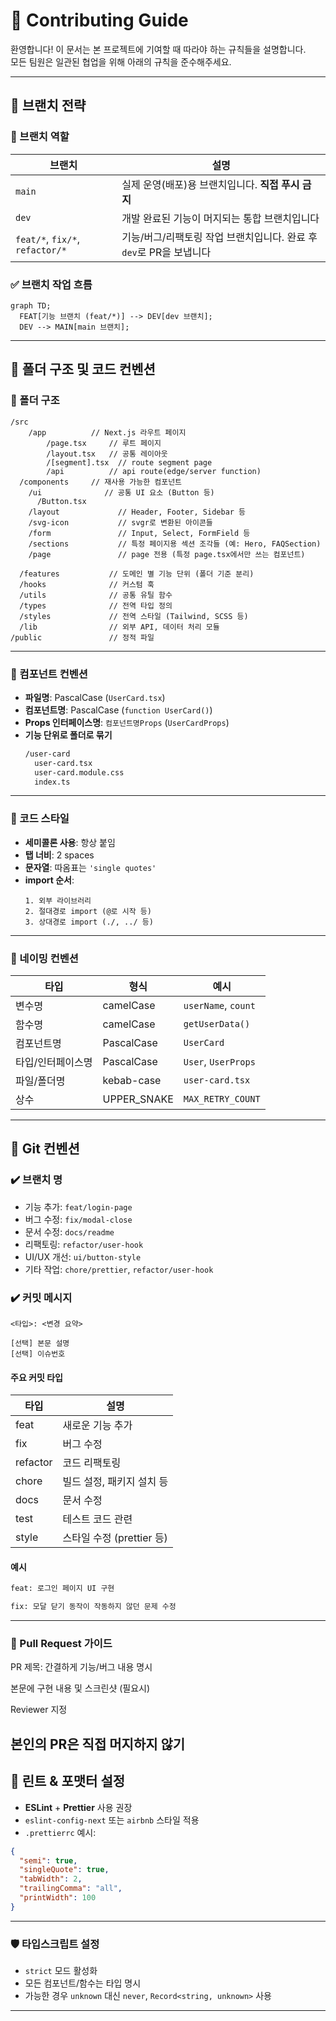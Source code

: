 # 🤝 Contributing Guide

환영합니다! 이 문서는 본 프로젝트에 기여할 때 따라야 하는 규칙들을 설명합니다.  
모든 팀원은 일관된 협업을 위해 아래의 규칙을 준수해주세요.

---

## 🚀 브랜치 전략

### 📌 브랜치 역할

| 브랜치                          | 설명                                                                |
| ------------------------------- | ------------------------------------------------------------------- |
| `main`                          | 실제 운영(배포)용 브랜치입니다. **직접 푸시 금지**                  |
| `dev`                           | 개발 완료된 기능이 머지되는 통합 브랜치입니다                       |
| `feat/*`, `fix/*`, `refactor/*` | 기능/버그/리팩토링 작업 브랜치입니다. 완료 후 `dev`로 PR을 보냅니다 |

### ✅ 브랜치 작업 흐름

```mermaid
graph TD;
  FEAT[기능 브랜치 (feat/*)] --> DEV[dev 브랜치];
  DEV --> MAIN[main 브랜치];
```

---

## 📂 폴더 구조 및 코드 컨벤션

### 📁 폴더 구조

```
/src
	/app          // Next.js 라우트 페이지
		/page.tsx     // 루트 페이지
		/layout.tsx   // 공통 레이아웃
		/[segment].tsx  // route segment page
		/api          // api route(edge/server function)
  /components     // 재사용 가능한 컴포넌트
    /ui              // 공통 UI 요소 (Button 등)
      /Button.tsx
    /layout             // Header, Footer, Sidebar 등
    /svg-icon           // svgr로 변환된 아이콘들
    /form               // Input, Select, FormField 등
    /sections           // 특정 페이지용 섹션 조각들 (예: Hero, FAQSection)
    /page               // page 전용 (특정 page.tsx에서만 쓰는 컴포넌트)

  /features           // 도메인 별 기능 단위 (폴더 기준 분리)
  /hooks              // 커스텀 훅
  /utils              // 공통 유틸 함수
  /types              // 전역 타입 정의
  /styles             // 전역 스타일 (Tailwind, SCSS 등)
  /lib                // 외부 API, 데이터 처리 모듈
/public               // 정적 파일
```

---

### 🧱 컴포넌트 컨벤션

- **파일명**: PascalCase (`UserCard.tsx`)
- **컴포넌트명**: PascalCase (`function UserCard()`)
- **Props 인터페이스명**: `컴포넌트명Props` (`UserCardProps`)
- **기능 단위로 폴더로 묶기**
  ```bash
  /user-card
    user-card.tsx
    user-card.module.css
    index.ts

  ```

---

### 🧾 코드 스타일

- **세미콜론 사용**: 항상 붙임
- **탭 너비**: 2 spaces
- **문자열**: 따옴표는 `'single quotes'`
- **import 순서**:
  ```
  1. 외부 라이브러리
  2. 절대경로 import (@로 시작 등)
  3. 상대경로 import (./, ../ 등)

  ```

---

### 🧠 네이밍 컨벤션

| 타입              | 형식        | 예시                |
| ----------------- | ----------- | ------------------- |
| 변수명            | camelCase   | `userName`, `count` |
| 함수명            | camelCase   | `getUserData()`     |
| 컴포넌트명        | PascalCase  | `UserCard`          |
| 타입/인터페이스명 | PascalCase  | `User`, `UserProps` |
| 파일/폴더명       | kebab-case  | `user-card.tsx`     |
| 상수              | UPPER_SNAKE | `MAX_RETRY_COUNT`   |

---

## 🔀 Git 컨벤션

### ✔️ 브랜치 명

- 기능 추가: `feat/login-page`
- 버그 수정: `fix/modal-close`
- 문서 수정: `docs/readme`
- 리팩토링: `refactor/user-hook`
- UI/UX 개선: `ui/button-style`
- 기타 작업: `chore/prettier`, `refactor/user-hook`

### ✔️ 커밋 메시지

```
<타입>: <변경 요약>

[선택] 본문 설명
[선택] 이슈번호

```

#### 주요 커밋 타입

| 타입     | 설명                      |
| -------- | ------------------------- |
| feat     | 새로운 기능 추가          |
| fix      | 버그 수정                 |
| refactor | 코드 리팩토링             |
| chore    | 빌드 설정, 패키지 설치 등 |
| docs     | 문서 수정                 |
| test     | 테스트 코드 관련          |
| style    | 스타일 수정 (prettier 등) |

#### 예시

```bash
feat: 로그인 페이지 UI 구현

fix: 모달 닫기 동작이 작동하지 않던 문제 수정

```

---

### 🙏 Pull Request 가이드

PR 제목: 간결하게 기능/버그 내용 명시

본문에 구현 내용 및 스크린샷 (필요시)

Reviewer 지정

## 본인의 PR은 직접 머지하지 않기

## 🔧 린트 & 포맷터 설정

- **ESLint** + **Prettier** 사용 권장
- `eslint-config-next` 또는 `airbnb` 스타일 적용
- `.prettierrc` 예시:

```json
{
  "semi": true,
  "singleQuote": true,
  "tabWidth": 2,
  "trailingComma": "all",
  "printWidth": 100
}
```

---

### 🛡️ 타입스크립트 설정

- `strict` 모드 활성화
- 모든 컴포넌트/함수는 타입 명시
- 가능한 경우 `unknown` 대신 `never`, `Record<string, unknown>` 사용

---
